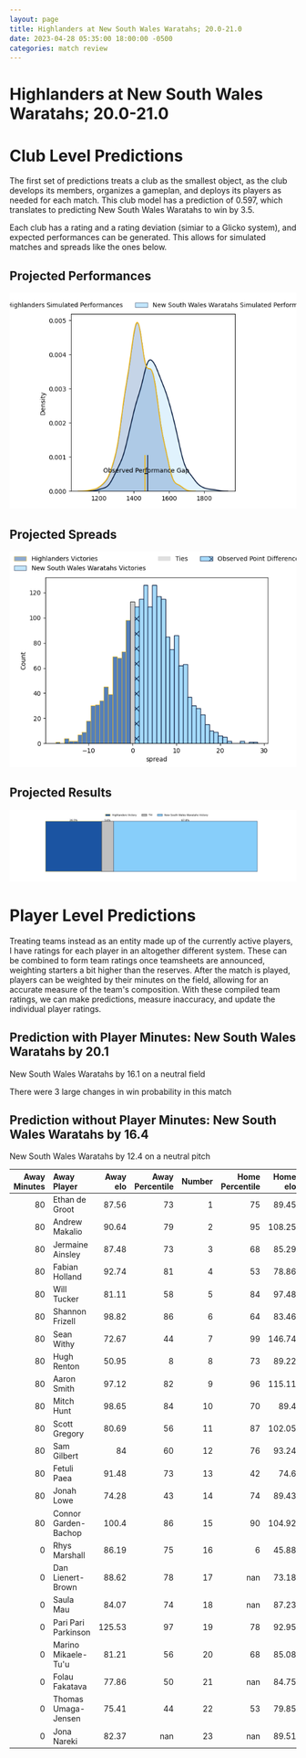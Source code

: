 ```yaml
---  
layout: page  
title: Highlanders at New South Wales Waratahs; 20.0-21.0  
date: 2023-04-28 05:35:00 18:00:00 -0500  
categories: match review  
---
```

# Highlanders at New South Wales Waratahs; 20.0-21.0

# Club Level Predictions


The first set of predictions treats a club as the smallest object, as the club develops its members, organizes a gameplan, and deploys its players as needed for each match. This club model has a prediction of 0.597, which translates to predicting New South Wales Waratahs to win by 3.5.

Each club has a rating and a rating deviation (simiar to a Glicko system), and expected performances can be generated. This allows for simulated matches and spreads like the ones below.
## Projected Performances


![Projected Performances](plots/performances_2023-04-28-NewSouthWalesWaratahs-Highlanders.png)
## Projected Spreads


![Projected Spreads](plots/spreads_2023-04-28-NewSouthWalesWaratahs-Highlanders.png)
## Projected Results


![Projected Results](plots/resultbar_2023-04-28-NewSouthWalesWaratahs-Highlanders.png)
# Player Level Predictions


Treating teams instead as an entity made up of the currently active players, I have ratings for each player in an altogether different system. These can be combined to form team ratings once teamsheets are announced, weighting starters a bit higher than the reserves. After the match is played, players can be weighted by their minutes on the field, allowing for an accurate measure of the team's composition. With these compiled team ratings, we can make predictions, measure inaccuracy, and update the individual player ratings.
## Prediction with Player Minutes: New South Wales Waratahs by 20.1


New South Wales Waratahs by 16.1 on a neutral field

There were 3 large changes in win probability in this match
## Prediction without Player Minutes: New South Wales Waratahs by 16.4


New South Wales Waratahs by 12.4 on a neutral pitch



|   Away Minutes | Away Player          |   Away elo |   Away Percentile |   Number |   Home Percentile |   Home elo | Home Player          |   Home Minutes |
|---------------:|:---------------------|-----------:|------------------:|---------:|------------------:|-----------:|:---------------------|---------------:|
|             80 | Ethan de Groot       |      87.56 |                73 |        1 |                75 |      89.45 | Tetera Faulkner      |             80 |
|             80 | Andrew Makalio       |      90.64 |                79 |        2 |                95 |     108.25 | Dave Porecki         |             80 |
|             80 | Jermaine Ainsley     |      87.48 |                73 |        3 |                68 |      85.29 | Harry Johnson-Holmes |             80 |
|             80 | Fabian Holland       |      92.74 |                81 |        4 |                53 |      78.86 | Jed Holloway         |             80 |
|             80 | Will Tucker          |      81.11 |                58 |        5 |                84 |      97.48 | Hugh Sinclair        |             80 |
|             80 | Shannon Frizell      |      98.82 |                86 |        6 |                64 |      83.46 | Taleni Seu           |             80 |
|             80 | Sean Withy           |      72.67 |                44 |        7 |                99 |     146.74 | Michael Hooper       |             80 |
|             80 | Hugh Renton          |      50.95 |                 8 |        8 |                73 |      89.22 | Langi Gleeson        |             41 |
|             80 | Aaron Smith          |      97.12 |                82 |        9 |                96 |     115.11 | Jake Gordon          |             80 |
|             80 | Mitch Hunt           |      98.65 |                84 |       10 |                70 |      89.4  | Ben Donaldson        |             80 |
|             80 | Scott Gregory        |      80.69 |                56 |       11 |                87 |     102.05 | Dylan Pietsch        |             80 |
|             80 | Sam Gilbert          |      84    |                60 |       12 |                76 |      93.24 | Lalakai Foketi       |             80 |
|             80 | Fetuli Paea          |      91.48 |                73 |       13 |                42 |      74.6  | Izaia Perese         |             80 |
|             80 | Jonah Lowe           |      74.28 |                43 |       14 |                74 |      89.43 | Mark Nawaqanitawase  |             80 |
|             80 | Connor Garden-Bachop |     100.4  |                86 |       15 |                90 |     104.92 | Max Jorgensen        |             80 |
|              0 | Rhys Marshall        |      86.19 |                75 |       16 |                 6 |      45.88 | Mahe Vailanu         |              0 |
|              0 | Dan Lienert-Brown    |      88.62 |                78 |       17 |               nan |      73.18 | Nephi Leatigaga      |              0 |
|              0 | Saula Mau            |      84.07 |                74 |       18 |               nan |      87.23 | Daniel Botha         |              0 |
|              0 | Pari Pari Parkinson  |     125.53 |                97 |       19 |                78 |      92.95 | Will Harris          |             39 |
|              0 | Marino Mikaele-Tu'u  |      81.21 |                56 |       20 |                68 |      85.08 | Charlie Gamble       |              0 |
|              0 | Folau Fakatava       |      77.86 |                50 |       21 |               nan |      84.75 | Harrison Goddard     |              0 |
|              0 | Thomas Umaga-Jensen  |      75.41 |                44 |       22 |                53 |      79.85 | Joey Walton          |              0 |
|              0 | Jona Nareki          |      82.37 |               nan |       23 |               nan |      89.51 | Mosese Tuipulotu     |              0 |

